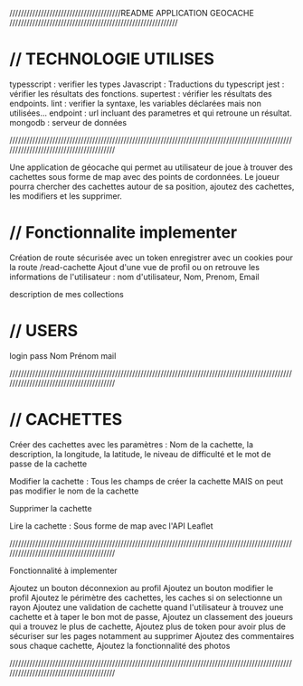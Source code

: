 ///////////////////////////////////////README APPLICATION GEOCACHE ///////////////////////////////////////////////////////////

# // TECHNOLOGIE UTILISES

typesscript : verifier les types
Javascript : Traductions du typescript
jest : vérifier les résultats des fonctions.
supertest : vérifier les résultats des endpoints.
lint : verifier la syntaxe, les variables déclarées mais non utilisées...
endpoint : url incluant des parametres et qui retroune un résultat.
mongodb : serveur de données

////////////////////////////////////////////////////////////////////////////////////////////////////////////////////////////////////////

Une application de géocache qui permet au utilisateur de joue à trouver des cachettes sous forme de map avec des points de cordonnées.
Le joueur pourra chercher des cachettes autour de sa position, ajoutez des cachettes, les modifiers et les supprimer.

# // Fonctionnalite implementer

Création de route sécurisée avec un token enregistrer avec un cookies pour la route /read-cachette
Ajout d'une vue de profil ou on retrouve les informations de l'utilisateur :
nom d'utilisateur,
Nom,
Prenom,
Email

description de mes collections

# // USERS

login
pass
Nom
Prénom
mail

////////////////////////////////////////////////////////////////////////////////////////////////////////////////////////////////////////

# // CACHETTES

Créer des cachettes avec les paramètres :
Nom de la cachette,
la description,
la longitude,
la latitude,
le niveau de difficulté et
le mot de passe de la cachette

Modifier la cachette : Tous les champs de créer la cachette MAIS on peut pas modifier le nom de la cachette

Supprimer la cachette

Lire la cachette : Sous forme de map avec l'API Leaflet

////////////////////////////////////////////////////////////////////////////////////////////////////////////////////////////////////////

Fonctionnalité à implementer

Ajoutez un bouton déconnexion au profil
Ajoutez un bouton modifier le profil
Ajoutez le périmètre des cachettes, les caches si on selectionne un rayon
Ajoutez une validation de cachette quand l'utilisateur à trouvez une cachette et à taper le bon mot de passe,
Ajoutez un classement des joueurs qui a trouvez le plus de cachette,
Ajoutez plus de token pour avoir plus de sécuriser sur les pages notamment au supprimer
Ajoutez des commentaires sous chaque cachette,
Ajoutez la fonctionnalité des photos

////////////////////////////////////////////////////////////////////////////////////////////////////////////////////////////////////////
